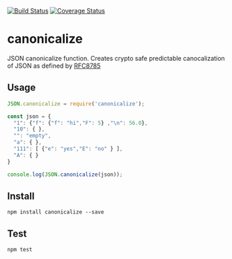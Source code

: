 [![Build Status](https://travis-ci.org/erdtman/canonicalize.svg?branch=master)](https://travis-ci.org/erdtman/canonicalize)
[![Coverage Status](https://coveralls.io/repos/github/erdtman/canonicalize/badge.svg?branch=master)](https://coveralls.io/github/erdtman/canonicalize?branch=master)
# canonicalize
JSON canonicalize function. Creates crypto safe predictable canocalization of
JSON as defined by [RFC8785](https://tools.ietf.org/html/rfc8785)
## Usage
```js
JSON.canonicalize = require('canonicalize');

const json = {
  "1": {"f": {"f": "hi","F": 5} ,"\n": 56.0},
  "10": { },
  "": "empty",
  "a": { },
  "111": [ {"e": "yes","E": "no" } ],
  "A": { }
}

console.log(JSON.canonicalize(json));
```
## Install
```
npm install canonicalize --save
```
## Test
```
npm test
```
